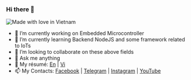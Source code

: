 ### Hi there 👋
![Made with love in Vietnam](https://madewithlove.now.sh/vn?heart=true&colorA=%23f53838&colorB=%2300cc69)
- 🔭 I’m currently working on Embedded Microcontroller
- 🌱 I’m currently learning Backend NodeJS and some framework related to IoTs
- 👯 I’m looking to collaborate on these above fields
- 💬 Ask me anything
- 📝 My résumé: [En](public/docs/en_cv.pdf) | [Vi](public/docs/vi_cv.pdf)
- 📫 My Contacts: [Facebook](https://www.facebook.com/spiderock98) | [Telegram](https://t.me/spiderock98) | [Instagram](https://www.instagram.com/spiderock98/) | [YouTube](https://www.youtube.com/channel/UCKtd98ra9ovo2HW4_UFC9Cw/videos)
